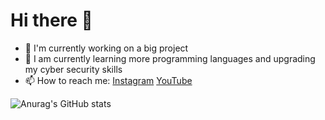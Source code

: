 # Hi there 👋 #

- 🔭 I'm currently working on a big project
- 🌱 I am currently learning more programming languages and upgrading my cyber security skills 
- 📫 How to reach me: [Instagram](https://www.instagram.com/ekamiths.py/) [YouTube](https://www.youtube.com/channel/UCvWTVoJuVt-HazhTZIvTKRQ)

![Anurag's GitHub stats](https://github-readme-stats.vercel.app/api?username=EkamithsSSH&show_icons=true&theme=radical)
